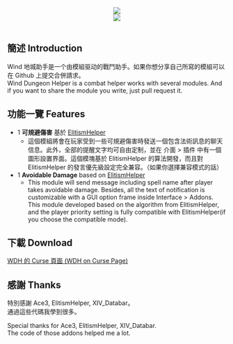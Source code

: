 <div align="center">
<img src="https://github.com/fang2hou/WindDungeonHelper/blob/master/Title.png?raw=true"/><br>
<img src="https://img.shields.io/badge/Version-1.1.2-green.svg?longCache=true&style=flat"/>
</div><br>

## 簡述 Introduction
Wind 地城助手是一个由模組驱动的戰鬥助手。如果你想分享自己所寫的模組可以在 Github 上提交合併請求。  
Wind Dungeon Helper is a combat helper works with several modules. And if you want to share the module you write, just pull request it.

## 功能一覽 Features
- 1 **可規避傷害** 基於 [ElitismHelper](https://wow.curseforge.com/projects/elitismhelper)  
    - 這個模組將會在玩家受到一些可規避傷害時發送一個包含法術訊息的聊天信息。此外，全部的提醒文字均可自由定制，並在 介面 > 插件 中有一個圖形設置界面。這個模塊基於 ElitismHelper 的算法開發，而且對 ElitismHelper 的發言優先級設定完全兼容。（如果你選擇兼容模式的話）
- 1 **Avoidable Damage** based on [ElitismHelper](https://wow.curseforge.com/projects/elitismhelper)  
    - This module will send message including spell name after player takes avoidable damage. Besides, all the text of notification is customizable with a GUI option frame inside Interface > Addons. This module developed based on the algorithm from ElitismHelper, and the player priority setting is fully compatible with ElitismHelper(if you choose the compatible mode).

## 下載 Download
[WDH 的 Curse 頁面 (WDH on Curse Page)](https://wow.curseforge.com/projects/wind-dungeon-helper)

## 感謝 Thanks
特別感謝  Ace3, ElitismHelper, XIV_Databar。  
通過這些代碼我學到很多。

Special thanks for Ace3, ElitismHelper, XIV_Databar.  
The code of those addons helped me a lot.